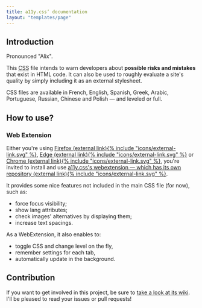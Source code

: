 ```yaml
---
title: a11y.css’ documentation
layout: "templates/page"
---
```


## Introduction

Pronounced "Alix".

This <abbr title="Cascading StyleSheet" aria-label="Cascading StyleSheet">CSS</abbr> file intends to warn developers about <b>possible risks and mistakes</b> that exist in HTML code. It can also be used to roughly evaluate a site's quality by simply including it as an external stylesheet.

CSS files are available in French, English, Spanish, Greek, Arabic, Portuguese, Russian, Chinese and Polish — and leveled or full.

## How to use?

### Web Extension

Either you're using <a href="https://addons.mozilla.org/en-GB/firefox/addon/a11ycss/" target="_blank" rel="noopener noreferrer">Firefox&nbsp;<span class="sr-only">(external link)</span>{% include "icons/external-link.svg" %}</a>, <a href="https://microsoftedge.microsoft.com/addons/detail/a11ycss/lkehmahcnhddkdaemngepjckgcjnidpe" target="_blank" rel="noopener noreferrer">Edge&nbsp;<span class="sr-only">(external link)</span>{% include "icons/external-link.svg" %}</a>
or <a href="https://chrome.google.com/webstore/detail/a11ycss/iolfinldndiiobhednboghogkiopppid?hl=fr" target="_blank" rel="noopener noreferrer">Chrome&nbsp;<span class="sr-only">(external link)</span>{% include "icons/external-link.svg" %}</a>, 
you're invited to install and use <a href="https://github.com/ffoodd/a11y.css-webextension" target="_blank" rel="noopener noreferrer">a11y.css's webextension — which has its own repository&nbsp;<span class="sr-only">(external link)</span>{% include "icons/external-link.svg" %}</a>.

It provides some nice features not included in the main CSS file (for now), such as:

* force focus visibility;
* show lang attributes;
* check images' alternatives by displaying them;
* increase text spacings.

As a WebExtension, it also enables to:

* toggle CSS and change level on the fly, 
* remember settings for each tab,
* automatically update in the background.

## Contribution

If you want to get involved in this project, be sure to [take a look at its wiki](https://github.com/ffoodd/a11y.css/wiki). I'll be pleased to read your issues or pull requests!
